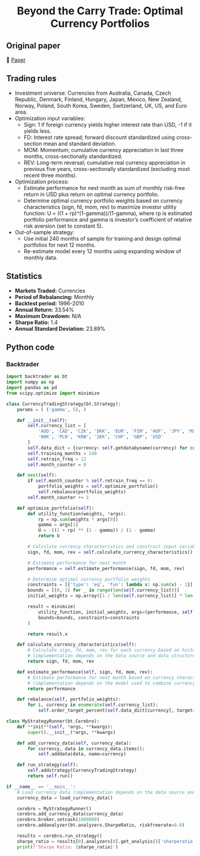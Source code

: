 <div align="center">
  <h1>Beyond the Carry Trade: Optimal Currency Portfolios</h1>
</div>

## Original paper

📕 [Paper](https://papers.ssrn.com/sol3/papers.cfm?abstract_id=2041460)

## Trading rules

- Investment universe: Currencies from Australia, Canada, Czech Republic, Denmark, Finland, Hungary, Japan, Mexico, New Zealand, Norway, Poland, South Korea, Sweden, Switzerland, UK, US, and Euro area.
- Optimization input variables:
    - Sign: 1 if foreign currency yields higher interest rate than USD, -1 if it yields less.
    - FD: Interest rate spread; forward discount standardized using cross-section mean and standard deviation.
    - MOM: Momentum; cumulative currency appreciation in last three months, cross-sectionally standardized.
    - REV: Long-term reversal; cumulative real currency appreciation in previous five years, cross-sectionally standardized (excluding most recent three months).
- Optimization process:
    - Estimate performance for next month as sum of monthly risk-free return in USD plus return on optimal currency portfolio.
    - Determine optimal currency portfolio weights based on currency characteristics (sign, fd, mom, rev) to maximize investor utility function: U = ((1 + rp)^(1-gamma))/(1-gamma), where rp is estimated portfolio performance and gamma is investor’s coefficient of relative risk aversion (set to constant 5).
- Out-of-sample strategy:
    - Use initial 240 months of sample for training and design optimal portfolios for next 12 months.
    - Re-estimate model every 12 months using expanding window of monthly data.

## Statistics

- **Markets Traded:** Currencies
- **Period of Rebalancing:** Monthly
- **Backtest period:** 1996-2010
- **Annual Return:** 33.54%
- **Maximum Drawdown:** N/A
- **Sharpe Ratio:** 1.4
- **Annual Standard Deviation:** 23.89%

## Python code

### Backtrader

```python
import backtrader as bt
import numpy as np
import pandas as pd
from scipy.optimize import minimize

class CurrencyTradingStrategy(bt.Strategy):
    params = ( ('gamma', 5), )

    def __init__(self):
        self.currency_list = [
            'AUD', 'CAD', 'CZK', 'DKK', 'EUR', 'FIM', 'HUF', 'JPY', 'MXN', 'NZD',
            'NOK', 'PLN', 'KRW', 'SEK', 'CHF', 'GBP', 'USD'
        ]
        self.data_dict = {currency: self.getdatabyname(currency) for currency in self.currency_list}
        self.training_months = 240
        self.retrain_freq = 12
        self.month_counter = 0

    def next(self):
        if self.month_counter % self.retrain_freq == 0:
            portfolio_weights = self.optimize_portfolio()
            self.rebalance(portfolio_weights)
        self.month_counter += 1

    def optimize_portfolio(self):
        def utility_function(weights, *args):
            rp = np.sum(weights * args[0])
            gamma = args[1]
            U = -((1 + rp) ** (1 - gamma)) / (1 - gamma)
            return U

        # Calculate currency characteristics and construct input variables
        sign, fd, mom, rev = self.calculate_currency_characteristics()

        # Estimate performance for next month
        performance = self.estimate_performance(sign, fd, mom, rev)

        # Determine optimal currency portfolio weights
        constraints = [{'type': 'eq', 'fun': lambda x: np.sum(x) - 1}]
        bounds = [(0, 1) for _ in range(len(self.currency_list))]
        initial_weights = np.array([1 / len(self.currency_list)] * len(self.currency_list))

        result = minimize(
            utility_function, initial_weights, args=(performance, self.params.gamma),
            bounds=bounds, constraints=constraints
        )

        return result.x

    def calculate_currency_characteristics(self):
        # Calculate sign, fd, mom, rev for each currency based on historical data
        # (implementation depends on the data source and data structure used)
        return sign, fd, mom, rev

    def estimate_performance(self, sign, fd, mom, rev):
        # Estimate performance for next month based on currency characteristics
        # (implementation depends on the model used to combine currency characteristics)
        return performance

    def rebalance(self, portfolio_weights):
        for i, currency in enumerate(self.currency_list):
            self.order_target_percent(self.data_dict[currency], target=portfolio_weights[i])

class MyStrategyRunner(bt.Cerebro):
    def **init**(self, *args, **kwargs):
        super().__init__(*args, **kwargs)

    def add_currency_data(self, currency_data):
        for currency, data in currency_data.items():
            self.adddata(data, name=currency)

    def run_strategy(self):
        self.addstrategy(CurrencyTradingStrategy)
        return self.run()

if __name__ == '__main__':
    # Load currency data (implementation depends on the data source and data structure used)
    currency_data = load_currency_data()

    cerebro = MyStrategyRunner()
    cerebro.add_currency_data(currency_data)
    cerebro.broker.setcash(1000000)
    cerebro.addanalyzer(bt.analyzers.SharpeRatio, riskfreerate=0.0)

    results = cerebro.run_strategy()
    sharpe_ratio = results[0].analyzers[0].get_analysis()['sharperatio']
    print(f'Sharpe Ratio: {sharpe_ratio}')
```